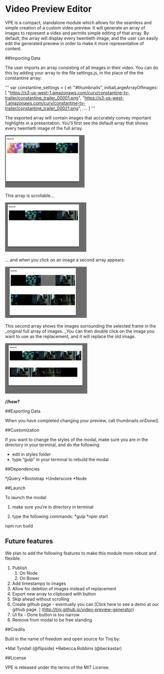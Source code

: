 # Video Preview Editor

VPE is a compact, standalone module which allows for the seamless and simple creation of a custom video preview.  It will generate an array of images to represent a video and permits simple editing of that array.  By default, the array will display every twentieth image, and the user can easily edit the generated preview in order to make it more representative of content.  

##Importing Data

The user imports an array consisting of all images in their video.  You can do this by adding your array to the file settings.js, in the place of the the constantine array:

'''
var constantine_settings = {
    el: "#thumbnails",
    initialLargeArrayOfImages: [
     "https://s3-us-west-1.amazonaws.com/curv/constantine-tv-trailer/constantine_trailer_00001.png",
        "https://s3-us-west-1.amazonaws.com/curv/constantine-tv-trailer/constantine_trailer_00021.png",
        ....
        ]
'''


The exported array will contain images that accurately convey important highlights in a presentation. You’ll first
see the default array that shows every twentieth image of the full array.

![image](https://github.com/tinj/video-preview-editor/blob/master/screenshots/initialScreen.jpg)

This array is scrollable…

![image](https://github.com/tinj/video-preview-editor/blob/master/screenshots/scrollScreenshot.jpg)

… and when you click on an image a second array
appears:

![image](https://github.com/tinj/video-preview-editor/blob/master/screenshots/secondArray.jpg)

This second array shows the images surrounding
the selected frame in the _original full
array of images. _You can then double click on the image you want to use as
the replacement, and it will replace the old image.

![image](https://github.com/tinj/video-preview-editor/blob/master/screenshots/replacedImage..jpg)

**//how?**

##Exporting Data

When you have completed changing your preview, call thumbnails.onDone()

##Customization

If you want to change the styles of the modal,
make sure you are in the directory in your terminal, and do the following:

- edit in styles folder
- type “gulp” in your terminal to
     rebuild the modal

##Dependencies

*jQuery
*Bootstrap
*Underscore
*Node

##Launch

To launch the modal:

1. make
sure you’re in directory in terminal

2. type the following commands:
*gulp
*npm start  

npm run build  


## Future features

We plan to add the following features to make this module more robust and flexible.

1. Publish
   1. On Node
   2. On Bower
2. Add timestamps to images 
3. Allow for deletion of images instead of replacement
4. Export new array to clipboard with button
5. Skip ahead without scrolling
6. Create github page - eventually you can [Click here to see a demo at our github page. ] (http://tinj.github.io/video-preview-generator)
7. UI fix - Done button is too narrow
8. Remove from modal to be free standing 

##Credits 

Built in the name of freedom and open source for Tinj by:

*Mat Tyndall (@flipside)
*Rebecca Robbins (@beckastar) 

##License

VPE is released under the terms of the MIT License.

 

  

 

 
